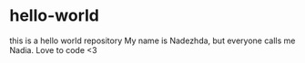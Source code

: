 # hello-world
this is a hello world repository
My name is Nadezhda, but everyone calls me Nadia. Love to code <3
